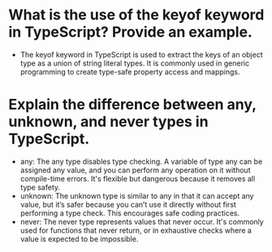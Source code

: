 # What is the use of the keyof keyword in TypeScript? Provide an example.
- The keyof keyword in TypeScript is used to extract the keys of an object type as a union of string literal types. It is commonly used in generic programming to create type-safe property access and mappings.

# Explain the difference between any, unknown, and never types in TypeScript.

- any: The any type disables type checking. A variable of type any can be assigned any value, and you can perform any operation on it without compile-time errors. It's flexible but dangerous because it removes all type safety. 
- unknown: The unknown type is similar to any in that it can accept any value, but it’s safer because you can’t use it directly without first performing a type check. This encourages safe coding practices. 
- never: The never type represents values that never occur. It's commonly used for functions that never return, or in exhaustive checks where a value is expected to be impossible.